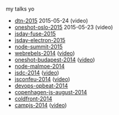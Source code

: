 my talks yo

- [dtn-2015](http://mafintosh.github.io/slides/dtn-2015/) 2015-05-24 (video)
- [oneshot-oslo-2015](http://mafintosh.github.io/slides/oneshot-oslo-2015) 2015-05-23 (video)
- [jsday-fuse-2015](https://github.com/mafintosh/slides/blob/gh-pages/jsday-fuse-2015/README.md)
- [jsday-electron-2015](https://github.com/mafintosh/slides/blob/gh-pages/jsday-electron-2015/README.md)
- [node-summit-2015](https://github.com/mafintosh/slides/blob/gh-pages/node-summit-2015/all.txt)
- [webrebels-2014](https://github.com/mafintosh/slides/blob/gh-pages/webrebels-2014/slides.md) ([video](https://vimeo.com/98416593))
- [oneshot-budapest-2014](http://mafintosh.github.io/slides/oneshot-budapest-2014/oneshot-budapest-2014.html) ([video](https://www.youtube.com/watch?v=V9knGfbHID8))
- [node-malmoe-2014](https://github.com/mafintosh/slides/tree/gh-pages/node-malmoe-2014)
- [jsdc-2014](http://mafintosh.github.io/slides/jsdc-2014/jsdc-tw-2014.html#13) ([video](https://www.youtube.com/watch?v=NxfKq27PaM0))
- [jsconfeu-2014](http://mafintosh.github.io/slides/jsconf-2014/jsconf-eu-2014.html) ([video](https://www.youtube.com/watch?v=BTCsSwCpGP8))
- [devops-opbeat-2014](https://github.com/mafintosh/slides/blob/gh-pages/devops-opbeat-2014/slides.txt)
- [copenhagen-js-august-2014](https://github.com/mafintosh/slides/tree/gh-pages/copenhagen-js-august-2014)
- [coldfront-2014](http://mafintosh.github.io/slides/coldfront-2014/coldfront-2014.html#0)
- [campjs-2014](http://mafintosh.github.io/slides/campjs-2014/campjs-2014.html#0) ([video](https://www.youtube.com/watch?v=GU6_xZf_QEc))
